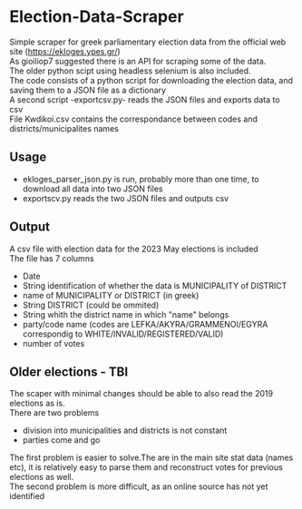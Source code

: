 # Election-Data-Scraper
Simple scraper for greek parliamentary election data from the official web site (https://ekloges.ypes.gr/)  
As  gioiliop7   suggested there is an API for scraping some of the data.  
The older python scipt using headless selenium is also included.  
The code consists of a  python script for downloading the election data, and saving them to a JSON file as a dictionary  
A second script -exportcsv.py- reads the JSON files and exports data to csv  
File Kwdikoi.csv contains the correspondance between codes and districts/municipalites names
## Usage
* ekloges_parser_json.py is run, probably more than one time, to download all data into two JSON files
* exportscv.py reads the two JSON files and outputs csv
## Output
A csv file with election data for the 2023 May elections is included  
The file has 7 columns
* Date
* String identification of whether the data is MUNICIPALITY of DISTRICT
* name of MUNICIPALITY or DISTRICT (in greek)
* String DISTRICT (could be ommited)
* String whith the district name in which "name" belongs
* party/code name (codes are LEFKA/AKYRA/GRAMMENOI/EGYRA correspondig to WHITE/INVALID/REGISTERED/VALID)
* number of votes
## Older elections - TBI
The scaper with minimal changes should be able to also read the 2019 elections as is.  
There are two problems
* division into municipalities and districts is not constant
* parties come and go

The first problem is easier to solve.The are in the main site stat data (names etc), it is relatively easy to parse them and reconstruct votes for previous elections as well.  
The second problem is more difficult, as an online source has not yet identified

